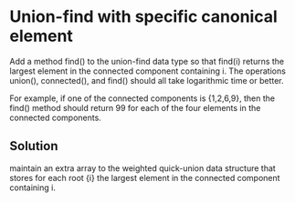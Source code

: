 Union-find with specific canonical element 
===========================================
Add a method find() to the union-find data type so that find(i) returns 
the largest element in the connected component containing i. The 
operations union(), connected(), and find() should all take logarithmic time or better.

For example, if one of the connected components is {1,2,6,9}, then the 
find() method should return 99 for each of the four elements in the 
connected components.

Solution
---------
maintain an extra array to the weighted quick-union data structure 
that stores for each root {i} the largest element in the connected 
component containing i.

